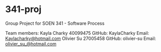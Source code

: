# 341-proj
Group Project for SOEN 341 - Software Process 

Team members:
Kayla Charky 40099475   GitHub: KaylaCharky Email: Kaylacharky@hotmail.com 
Olivier Su 27005458 GitHub: olivier-su Email: olivier_su_@hotmail.com